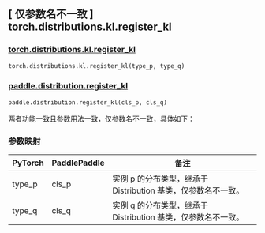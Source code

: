 ## [ 仅参数名不一致 ] torch.distributions.kl.register_kl

### [torch.distributions.kl.register_kl](https://pytorch.org/docs/stable/distributions.html?highlight=register_kl#torch.distributions.kl.register_kl)

```python
torch.distributions.kl.register_kl(type_p, type_q)
```

### [paddle.distribution.register_kl](https://www.paddlepaddle.org.cn/documentation/docs/zh/develop/api/paddle/distribution/register_kl_cn.html)

```python
paddle.distribution.register_kl(cls_p, cls_q)
```

两者功能一致且参数用法一致，仅参数名不一致，具体如下：
### 参数映射
| PyTorch       | PaddlePaddle | 备注                                                   |
| ------------- | ------------ | ------------------------------------------------------ |
| type_p           | cls_p           | 实例 p 的分布类型，继承于 Distribution 基类，仅参数名不一致。               |
| type_q           | cls_q           | 实例 q 的分布类型，继承于 Distribution 基类，仅参数名不一致。               |
